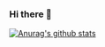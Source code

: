 ### Hi there 👋
  [![Anurag's github stats](https://github-readme-stats.vercel.app/api?username=KangSoYeon)](https://github.com/anuraghazra/github-readme-stats)
